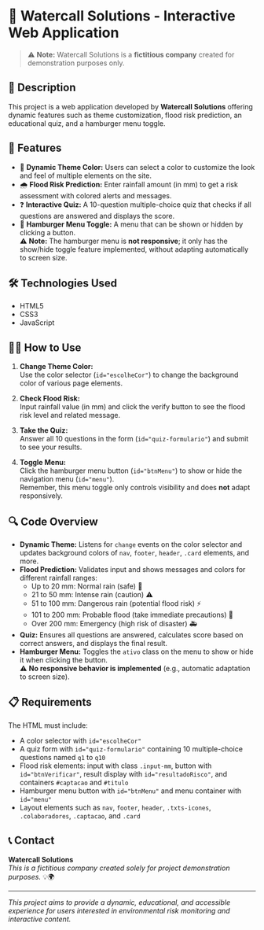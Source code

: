 # 🌊 Watercall Solutions - Interactive Web Application

> ⚠️ **Note:** Watercall Solutions is a **fictitious company** created for demonstration purposes only.

## 📖 Description

This project is a web application developed by **Watercall Solutions** offering dynamic features such as theme customization, flood risk prediction, an educational quiz, and a hamburger menu toggle.

## 🚀 Features

- 🎨 **Dynamic Theme Color:** Users can select a color to customize the look and feel of multiple elements on the site.
- 🌧️ **Flood Risk Prediction:** Enter rainfall amount (in mm) to get a risk assessment with colored alerts and messages.
- ❓ **Interactive Quiz:** A 10-question multiple-choice quiz that checks if all questions are answered and displays the score.
- 🍔 **Hamburger Menu Toggle:** A menu that can be shown or hidden by clicking a button.  
  ⚠️ **Note:** The hamburger menu is **not responsive**; it only has the show/hide toggle feature implemented, without adapting automatically to screen size.

## 🛠️ Technologies Used

- HTML5  
- CSS3  
- JavaScript  

## 🧑‍💻 How to Use

1. **Change Theme Color:**  
   Use the color selector (`id="escolheCor"`) to change the background color of various page elements.

2. **Check Flood Risk:**  
   Input rainfall value (in mm) and click the verify button to see the flood risk level and related message.

3. **Take the Quiz:**  
   Answer all 10 questions in the form (`id="quiz-formulario"`) and submit to see your results.

4. **Toggle Menu:**  
   Click the hamburger menu button (`id="btnMenu"`) to show or hide the navigation menu (`id="menu"`).  
   Remember, this menu toggle only controls visibility and does **not** adapt responsively.

## 🔍 Code Overview

- **Dynamic Theme:** Listens for `change` events on the color selector and updates background colors of `nav`, `footer`, `header`, `.card` elements, and more.
- **Flood Prediction:** Validates input and shows messages and colors for different rainfall ranges:  
  - Up to 20 mm: Normal rain (safe) 🌈  
  - 21 to 50 mm: Intense rain (caution) ⚠️  
  - 51 to 100 mm: Dangerous rain (potential flood risk) ⚡  
  - 101 to 200 mm: Probable flood (take immediate precautions) 🚨  
  - Over 200 mm: Emergency (high risk of disaster) 🚑
- **Quiz:** Ensures all questions are answered, calculates score based on correct answers, and displays the final result.
- **Hamburger Menu:** Toggles the `ativo` class on the menu to show or hide it when clicking the button.  
  ⚠️ **No responsive behavior is implemented** (e.g., automatic adaptation to screen size).

## 📋 Requirements

The HTML must include:

- A color selector with `id="escolheCor"`  
- A quiz form with `id="quiz-formulario"` containing 10 multiple-choice questions named `q1` to `q10`  
- Flood risk elements: input with class `.input-mm`, button with `id="btnVerificar"`, result display with `id="resultadoRisco"`, and containers `#captacao` and `#titulo`  
- Hamburger menu button with `id="btnMenu"` and menu container with `id="menu"`  
- Layout elements such as `nav`, `footer`, `header`, `.txts-icones`, `.colaboradores`, `.captacao`, and `.card`

## 📞 Contact

**Watercall Solutions**  
*This is a fictitious company created solely for project demonstration purposes.* 💡🌍

---

*This project aims to provide a dynamic, educational, and accessible experience for users interested in environmental risk monitoring and interactive content.*
